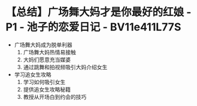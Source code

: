 # 【总结】广场舞大妈才是你最好的红娘 - P1 - 池子的恋爱日记 - BV11e411L77S

-   广场舞大妈成为脱单利器
    1.  广场舞大妈热情易接触
    2.  大妈们愿意充当媒婆
    3.  通过跳舞和拍视频吸引大妈介绍女生
-   学习追女生攻略
    1.  学习如何吸引女生
    2.  提供追女生攻略秘籍
    3.  教授从开场白到约会的技巧